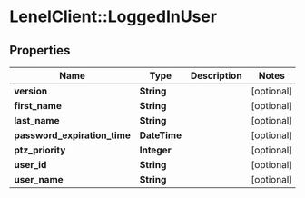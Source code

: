 # LenelClient::LoggedInUser

## Properties
Name | Type | Description | Notes
------------ | ------------- | ------------- | -------------
**version** | **String** |  | [optional] 
**first_name** | **String** |  | [optional] 
**last_name** | **String** |  | [optional] 
**password_expiration_time** | **DateTime** |  | [optional] 
**ptz_priority** | **Integer** |  | [optional] 
**user_id** | **String** |  | [optional] 
**user_name** | **String** |  | [optional] 


